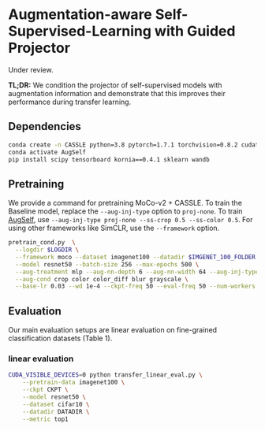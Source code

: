 # Augmentation-aware Self-Supervised-Learning with Guided Projector

Under review.


**TL;DR:**  We condition the projector of self-supervised models with augmentation information and demonstrate that this improves their performance during transfer learning.
## Dependencies

```bash
conda create -n CASSLE python=3.8 pytorch=1.7.1 torchvision=0.8.2 cudatoolkit=10.1 ignite -c pytorch
conda activate AugSelf
pip install scipy tensorboard kornia==0.4.1 sklearn wandb
```


## Pretraining

We provide a command for pretraining MoCo-v2 + CASSLE. To train the Baseline model, replace the `--aug-inj-type` option to `proj-none`. To train [AugSelf](https://arxiv.org/abs/2111.09613), use `--aug-inj-type proj-none --ss-crop 0.5 --ss-color 0.5`. 
For using other frameworks like SimCLR, use the `--framework` option.


```bash
pretrain_cond.py  \
  --logdir $LOGDIR \
  --framework moco --dataset imagenet100 --datadir $IMGENET_100_FOLDER \
  --model resnet50 --batch-size 256 --max-epochs 500 \
  --aug-treatment mlp --aug-nn-depth 6 --aug-nn-width 64 --aug-inj-type proj-cat \
  --aug-cond crop color color_diff blur grayscale \
  --base-lr 0.03 --wd 1e-4 --ckpt-freq 50 --eval-freq 50 --num-workers 16 --seed 1 --distributed
```

## Evaluation

Our main evaluation setups are linear evaluation on fine-grained classification datasets (Table 1).
### linear evaluation

```bash
CUDA_VISIBLE_DEVICES=0 python transfer_linear_eval.py \
    --pretrain-data imagenet100 \
    --ckpt CKPT \
    --model resnet50 \
    --dataset cifar10 \
    --datadir DATADIR \
    --metric top1
```

